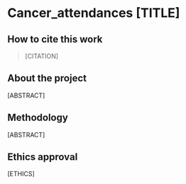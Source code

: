 # Cancer_attendances [TITLE]

## How to cite this work
> [CITATION]

## About the project 
[ABSTRACT]

## Methodology
[ABSTRACT]

## Ethics approval 
[ETHICS]
